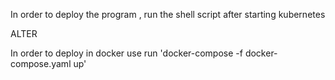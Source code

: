 In order to deploy the program , run the shell script after starting kubernetes 

ALTER

In order to deploy in docker use run 'docker-compose -f docker-compose.yaml up'
